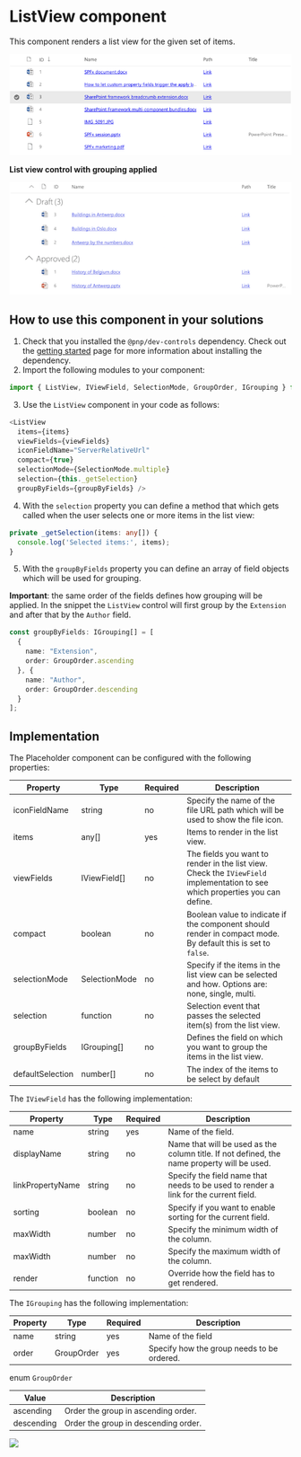 # ListView component

This component renders a list view for the given set of items.

![ListView component output](../assets/ListView.png)

**List view control with grouping applied**

![ListView component with grouping](../assets/ListView-grouping.png)

## How to use this component in your solutions

1. Check that you installed the `@pnp/dev-controls` dependency. Check out the [getting started](../getting-started) page for more information about installing the dependency.
2. Import the following modules to your component:

```TypeScript
import { ListView, IViewField, SelectionMode, GroupOrder, IGrouping } from "@pnp/spfx-controls-react/lib/ListView";
```

3. Use the `ListView` component in your code as follows:

```TypeScript
<ListView
  items={items}
  viewFields={viewFields}
  iconFieldName="ServerRelativeUrl"
  compact={true}
  selectionMode={SelectionMode.multiple}
  selection={this._getSelection}
  groupByFields={groupByFields} />
```

4. With the `selection` property you can define a method that which gets called when the user selects one or more items in the list view:

```typescript
private _getSelection(items: any[]) {
  console.log('Selected items:', items);
}
```

5. With the `groupByFields` property you can define an array of field objects which will be used for grouping. 

**Important**: the same order of the fields defines how grouping will be applied. In the snippet the `ListView` control will first group by the `Extension` and after that by the `Author` field.

```TypeScript
const groupByFields: IGrouping[] = [
  {
    name: "Extension", 
    order: GroupOrder.ascending 
  }, {
    name: "Author", 
    order: GroupOrder.descending
  }
];
```

## Implementation

The Placeholder component can be configured with the following properties:

| Property | Type | Required | Description |
| ---- | ---- | ---- | ---- |
| iconFieldName | string | no | Specify the name of the file URL path which will be used to show the file icon. |
| items | any[]| yes | Items to render in the list view. |
| viewFields | IViewField[] | no | The fields you want to render in the list view. Check the `IViewField` implementation to see which properties you can define. |
| compact | boolean | no | Boolean value to indicate if the component should render in compact mode. By default this is set to `false`. |
| selectionMode | SelectionMode | no | Specify if the items in the list view can be selected and how. Options are: none, single, multi. |
| selection | function | no | Selection event that passes the selected item(s) from the list view. |
| groupByFields | IGrouping[] | no | Defines the field on which you want to group the items in the list view. |
| defaultSelection | number[] | no | The index of the items to be select by default |

The `IViewField` has the following implementation:

| Property | Type | Required | Description |
| ---- | ---- | ---- | ---- |
| name | string | yes | Name of the field. |
| displayName | string | no | Name that will be used as the column title. If not defined, the name property will be used. |
| linkPropertyName | string | no | Specify the field name that needs to be used to render a link for the current field. |
| sorting | boolean | no | Specify if you want to enable sorting for the current field. |
| maxWidth | number | no | Specify the minimum width of the column. |
| maxWidth | number | no | Specify the maximum width of the column. |
| render | function | no | Override how the field has to get rendered. |

The `IGrouping` has the following implementation:

| Property | Type | Required | Description |
| ---- | ---- | ---- | ---- |
| name | string | yes | Name of the field |
| order | GroupOrder | yes | Specify how the group needs to be ordered. |

enum `GroupOrder`

| Value | Description |
| ---- | ---- |
| ascending | Order the group in ascending order. |
| descending | Order the group in descending order. |

![](https://telemetry.sharepointpnp.com/sp-dev-fx-controls-react/wiki/controls/ListView)
